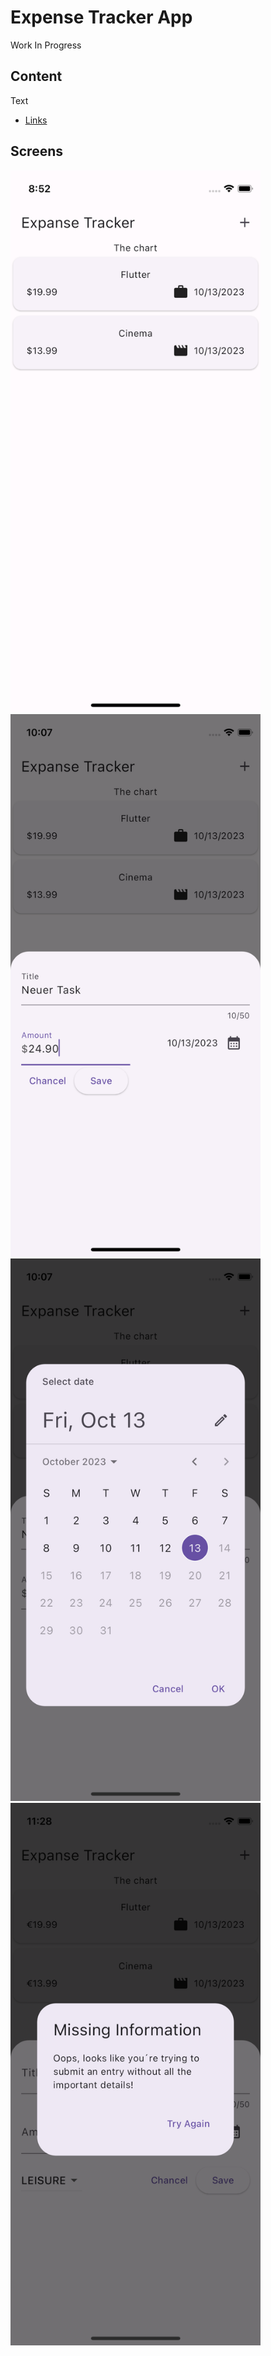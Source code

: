# Expense Tracker App

Work In Progress

## Content

Text

- [Links](link)

## Screens

<div>
  <img src="assets/images/screens/aa_screen.png" alt="Screen A" width="400" />
  <img src="assets/images/screens/bb_screen.png" alt="Screen B" width="400" />
   <img src="assets/images/screens/dd_screen.png" alt="Screen C" 
   width="400" />
    <img src="assets/images/screens/ee_screen.png" alt="Screen D" width="400" />


</div>